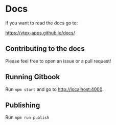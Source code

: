 # Docs

If you want to read the docs go to:

https://vtex-apps.github.io/docs/

## Contributing to the docs

Please feel free to open an issue or a pull request!

## Running Gitbook

Run `npm start` and go to [http://localhost:4000](http://localhost:4000).

## Publishing

Run `npm run publish`

